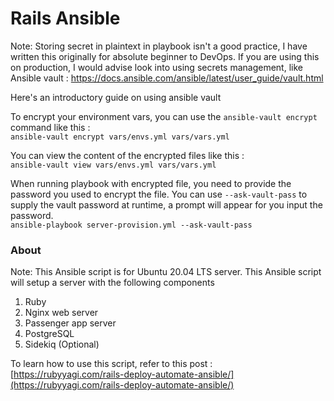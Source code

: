 # Rails Ansible

Note: Storing secret in plaintext in playbook isn't a good practice, I have written this originally for absolute beginner to DevOps. If you are using this on production, I would advise look into using secrets management, like Ansible vault : https://docs.ansible.com/ansible/latest/user_guide/vault.html



Here's an introductory guide on using ansible vault  

To encrypt your environment vars, you can use the `ansible-vault encrypt` command like this :  
`ansible-vault encrypt vars/envs.yml vars/vars.yml`



You can view the content of the encrypted files like this :  
`ansible-vault view vars/envs.yml vars/vars.yml`



When running playbook with encrypted file, you need to provide the password you used to encrypt the file.
You can use `--ask-vault-pass` to supply the vault password at runtime, a prompt will appear for you input the password.  
`ansible-playbook server-provision.yml --ask-vault-pass`




### About

Note: This Ansible script is for Ubuntu 20.04 LTS server.
This Ansible script will setup a server with the following components

1. Ruby
2. Nginx web server
3. Passenger app server
4. PostgreSQL
5. Sidekiq (Optional)


To learn how to use this script, refer to this post : [https://rubyyagi.com/rails-deploy-automate-ansible/](https://rubyyagi.com/rails-deploy-automate-ansible/)